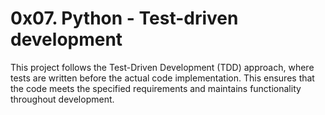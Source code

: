 # 0x07. Python - Test-driven development 
This project follows the Test-Driven Development (TDD) approach, where tests are written before the actual code implementation. This ensures that the code meets the specified requirements and maintains functionality throughout development.
